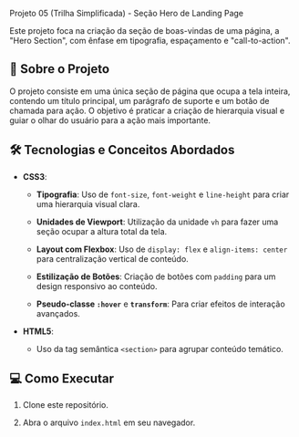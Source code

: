  Projeto 05 (Trilha Simplificada) - Seção Hero de Landing Page

 

Este projeto foca na criação da seção de boas-vindas de uma página, a "Hero Section", com ênfase em tipografia, espaçamento e "call-to-action".

 

## 🚀 Sobre o Projeto

 

O projeto consiste em uma única seção de página que ocupa a tela inteira, contendo um título principal, um parágrafo de suporte e um botão de chamada para ação. O objetivo é praticar a criação de hierarquia visual e guiar o olhar do usuário para a ação mais importante.

 

## 🛠️ Tecnologias e Conceitos Abordados

 

- **CSS3**:

  - **Tipografia**: Uso de `font-size`, `font-weight` e `line-height` para criar uma hierarquia visual clara.

  - **Unidades de Viewport**: Utilização da unidade `vh` para fazer uma seção ocupar a altura total da tela.

  - **Layout com Flexbox**: Uso de `display: flex` e `align-items: center` para centralização vertical de conteúdo.

  - **Estilização de Botões**: Criação de botões com `padding` para um design responsivo ao conteúdo.

  - **Pseudo-classe `:hover`** e **`transform`**: Para criar efeitos de interação avançados.

- **HTML5**:

  - Uso da tag semântica `<section>` para agrupar conteúdo temático.

 

## 💻 Como Executar

 

1. Clone este repositório.

2. Abra o arquivo `index.html` em seu navegador.

 


